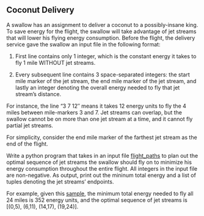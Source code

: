 ## Coconut Delivery

A swallow has an assignment to deliver a coconut to a possibly-insane king. To save energy for the flight, the swallow will take advantage of jet streams that will lower his flying energy consumption. Before the flight, the delivery service gave the swallow an input file in the following format:

1. First line contains only 1 integer, which is the constant energy it takes to fly 1 mile WITHOUT jet streams.

2. Every subsequent line contains 3 space-separated integers: the start mile marker of the jet stream, the end mile marker of the jet stream, and lastly an integer denoting the overall energy needed to fly that jet stream’s distance.

For instance, the line “3 7 12″ means it takes 12 energy units to fly the 4 miles between mile-markers 3 and 7. Jet streams can overlap, but the swallow cannot be on more than one jet stream at a time, and it cannot fly partial jet streams.

For simplicity, consider the end mile marker of the farthest jet stream as the end of the flight.

Write a python program that takes in an input file [flight_paths](flight_paths.txt) to plan out the optimal sequence of jet streams the swallow should fly on to minimize his energy consumption throughout the entire flight. All integers in the input file are non-negative. As output, print out the mininum total energy and a list of tuples denoting the jet streams’ endpoints.

For example, given this [sample](sample_paths.txt), the minimum total energy needed to fly all 24 miles is 352 energy units, and the optimal sequence of jet streams is [(0,5), (6,11), (14,17), (19,24)].
